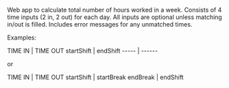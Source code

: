 Web app to calculate total number of hours worked in a week.
Consists of 4 time inputs (2 in, 2 out) for each day.
All inputs are optional unless matching in/out is filled.
Includes error messages for any unmatched times.

Examples: 

  TIME IN   |   TIME OUT
startShift  |  endShift
  -----     |   ------

or 

  TIME IN   |   TIME OUT
startShift  |  startBreak
endBreak    |  endShift